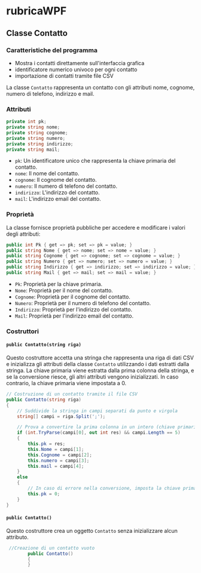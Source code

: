 # rubricaWPF
## Classe Contatto

### Caratteristiche del programma
* Mostra i contatti direttamente sull'interfaccia grafica
* identificatore numerico univoco per ogni contatto
* importazione di contatti tramite file CSV
   
La classe `Contatto` rappresenta un contatto con  gli attributi nome, cognome, numero di telefono, indirizzo e mail. 

### Attributi

```csharp
private int pk;
private string nome;
private string cognome;
private string numero;
private string indirizzo;
private string mail;
```
- `pk`: Un identificatore unico che rappresenta la chiave primaria del contatto.
- `nome`: Il nome del contatto.
- `cognome`: Il cognome del contatto.
- `numero`: Il numero di telefono del contatto.
- `indirizzo`: L'indirizzo del contatto.
- `mail`: L'indirizzo email del contatto.

### Proprietà

La classe fornisce proprietà pubbliche per accedere e modificare i valori degli attributi:
```csharp
public int Pk { get => pk; set => pk = value; }
public string Nome { get => nome; set => nome = value; }
public string Cognome { get => cognome; set => cognome = value; }
public string Numero { get => numero; set => numero = value; }
public string Indirizzo { get => indirizzo; set => indirizzo = value; }
public string Mail { get => mail; set => mail = value; }
```
- `Pk`: Proprietà per la chiave primaria.
- `Nome`: Proprietà per il nome del contatto.
- `Cognome`: Proprietà per il cognome del contatto.
- `Numero`: Proprietà per il numero di telefono del contatto.
- `Indirizzo`: Proprietà per l'indirizzo del contatto.
- `Mail`: Proprietà per l'indirizzo email del contatto.

### Costruttori

#### `public Contatto(string riga)`

Questo costruttore accetta una stringa che rappresenta una riga di dati CSV e inizializza gli attributi della classe `Contatto` utilizzando i dati estratti dalla stringa. 
La chiave primaria viene estratta dalla prima colonna della stringa, e se la conversione riesce, gli altri attributi vengono inizializzati. In caso contrario, la chiave primaria viene impostata a 0.

```csharp
// Costruzione di un contatto tramite il file CSV
public Contatto(string riga)
{
    // Suddivide la stringa in campi separati da punto e virgola
    string[] campi = riga.Split(';');

    // Prova a convertire la prima colonna in un intero (chiave primaria)
    if (int.TryParse(campi[0], out int res) && campi.Length == 5)
    {
        this.pk = res;
        this.Nome = campi[1];
        this.Cognome = campi[2];
        this.numero = campi[3];
        this.mail = campi[4];
    }
    else
    {
        // In caso di errore nella conversione, imposta la chiave primaria a 0
        this.pk = 0;
    }
}
```

#### `public Contatto()`

Questo costruttore crea un oggetto `Contatto` senza inizializzare alcun attributo.
```csharp
 //Creazione di un contatto vuoto
        public Contatto()
        {
        }
```
